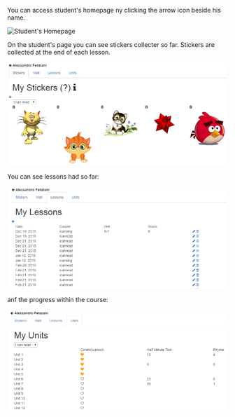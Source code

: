 You can access student's homepage ny clicking the arrow icon beside his name.

![Student's Homepage](/images/user.png)

On the student's page you can see stickers collecter so far. Stickers are collected at the end of each lesson.

![Stickers](/images/stickers.png)

You can see lessons had so far:

![Lessons](/images/lessons.png)

anf the progress within the course:

![Progress](/images/progress.png)